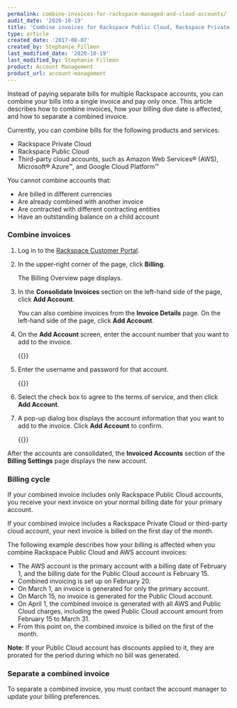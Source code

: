 ```yaml
---
permalink: combine-invoices-for-rackspace-managed-and-cloud-accounts/
audit_date: '2020-10-19'
title: 'Combine invoices for Rackspace Public Cloud, Rackspace Private Cloud, and third-party cloud accounts'
type: article
created_date: '2017-08-07'
created_by: Stephanie Fillmon
last_modified_date: '2020-10-19'
last_modified_by: Stephanie Fillmon
product: Account Management
product_url: account-management
---
```


Instead of paying separate bills for multiple Rackspace accounts, you can
combine your bills into a single invoice and pay only once. This article describes
how to combine invoices, how your billing due date is affected, and how to
separate a combined invoice.

Currently, you can combine bills for the following products and services:

- Rackspace Private Cloud
- Rackspace Public Cloud
- Third-party cloud accounts, such as Amazon Web
  Services&reg; (AWS), Microsoft&reg; Azure&trade;, and Google Cloud
  Platform&trade;

You cannot combine accounts that:

- Are billed in different currencies
- Are already combined with another invoice
- Are contracted with different contracting entities
- Have an outstanding balance on a child account

### Combine invoices

1. Log in to the [Rackspace Customer Portal](https://login.rackspace.com/).
2. In the upper-right corner of the page, click **Billing**.

   The Billing Overview page displays.

3. In the **Consolidate Invoices** section on the left-hand side of the page, click
   **Add Account**.

   You can also combine invoices from the **Invoice Details** page. On the left-hand
   side of the page, click **Add Account**.

4. On the **Add Account** screen, enter the account number that you want to add to the invoice.

   {{<image src="add-account.png" alt="" title="">}}

5. Enter the username and password for that account.

   {{<image src="add-account-details.png" alt="" title="">}}

6. Select the check box to agree to the terms of service, and then click **Add Account**.

7. A pop-up dialog box displays the account information that you want to add to the invoice. Click **Add Account** to confirm.

   {{<image src="confirm-add-account.png" alt="" title="">}}

After the accounts are consolidated, the **Invoiced Accounts** section of the
**Billing Settings** page displays the new account.

### Billing cycle

If your combined invoice includes only Rackspace Public Cloud accounts, you receive
your next invoice on your normal billing date for your primary account.

If your combined invoice includes a Rackspace Private Cloud or third-party
cloud account, your next invoice is billed on the first day of the month.

The following example describes how your billing is affected when you combine
Rackspace Public Cloud and AWS account invoices:

- The AWS account is the primary account with a billing date of February 1, and the billing date for the Public Cloud account is February 15.
- Combined invoicing is set up on February 20.
- On March 1, an invoice is generated for only the primary account.
- On March 15, no invoice is generated for the Public Cloud account.
- On April 1, the combined invoice is generated with all AWS and Public Cloud charges, including the owed Public Cloud account amount from February 15 to March 31.
- From this point on, the combined invoice is billed on the first of the month.

**Note**: If your Public Cloud account has discounts applied to it, they are prorated for the period during which no bill was generated.

### Separate a combined invoice

To separate a combined invoice, you must contact the account manager to update
your billing preferences.
